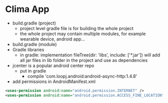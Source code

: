 # Clima App
- build.gradle (project)
  - project level gradle file is for building the whole project
  - the whole project may contain multiple modules, for example wearable device, android app...
- build.gradle (module)
- Gradle libraries
  - in gradle: implementation fileTree(dir: 'libs', include: ['*.jar']) will add all jar files in lib folder in the project and use as dependencies
- jcenter is a popular android center repo
  - put in gradle
    - compile 'com.loopj.android:android-async-http:1.4.8'
- add permissions in AndroidManifest.xml
```xml
<uses-permission android:name="android.permission.INTERNET" />
<uses-permission android:name="android.permission.ACCESS_FINE_LOCATION" />
```


